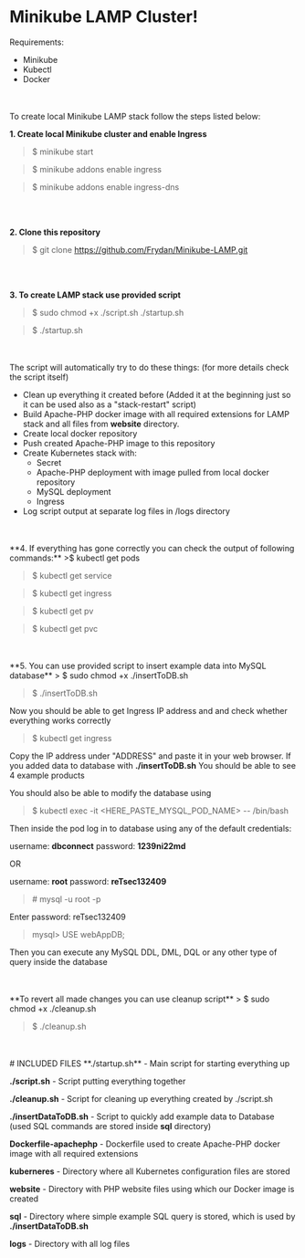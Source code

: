 # Minikube LAMP Cluster!
Requirements:
 - Minikube
 - Kubectl
 - Docker
<br />
<br />
To create local Minikube LAMP stack follow the steps listed below:

**1. Create local Minikube cluster and enable Ingress**
>$ minikube start

>$ minikube addons enable ingress

>$ minikube addons enable ingress-dns

<br />
<br />

**2. Clone this repository**
> $ git clone https://github.com/Frydan/Minikube-LAMP.git

<br />
<br />

**3. To create LAMP stack use provided script**
> $ sudo chmod +x ./script.sh ./startup.sh

> $ ./startup.sh

<br />
<br />
The script will automatically try to do these things:
(for more details check the script itself)

 - Clean up everything it created before (Added it at the beginning just so it can be used also as  a "stack-restart" script)
 - Build Apache-PHP docker image with all required extensions for LAMP stack and all files from **website** directory.
 - Create local docker repository
 - Push created Apache-PHP image to this repository
 - Create Kubernetes stack with: 
	 - Secret
	 - Apache-PHP deployment with image pulled from local docker repository
	 - MySQL deployment
	 - Ingress
 - Log script output at separate log files in /logs directory

<br />
<br />
**4. If everything has gone correctly you can check the output of following commands:**
>$ kubectl get pods

>$ kubectl get service

>$ kubectl get ingress

>$ kubectl get pv

>$ kubectl get pvc

<br />
<br />
**5. You can use provided script to insert example data into MySQL database**
> $ sudo chmod +x ./insertToDB.sh

> $ ./insertToDB.sh

Now you should be able to get Ingress IP address and and check whether everything works correctly
>$ kubectl get ingress

Copy the IP address under "ADDRESS" and paste it in your web browser.
If you added data to database with **./insertToDB.sh** You should be able to see 4 example products

You should also be able to modify the database using
> $ kubectl exec -it <HERE_PASTE_MYSQL_POD_NAME> -- /bin/bash

Then inside the pod log in to database using any of the default credentials:

username: **dbconnect**
password: **1239ni22md**

OR

username: **root**
password: **reTsec132409**
> \# mysql -u root -p

Enter password: reTsec132409

> mysql> USE webAppDB;

Then you can execute any MySQL DDL, DML, DQL or any other type of query inside the database

<br />
<br />
**To revert all made changes you can use cleanup script**
> $ sudo chmod +x  ./cleanup.sh

> $ ./cleanup.sh

<br />
<br />
# INCLUDED FILES
**./startup.sh** - Main script for starting everything up

**./script.sh** - Script putting everything together

**./cleanup.sh** - Script for cleaning up everything created by ./script.sh

**./insertDataToDB.sh** - Script to quickly add example data to Database (used SQL commands are stored inside **sql** directory)

**Dockerfile-apachephp** - Dockerfile used to create Apache-PHP docker image with all required extensions

**kuberneres** - Directory where all Kubernetes configuration files are stored

**website** - Directory with PHP website files using which our Docker image is created

**sql** - Directory where simple example SQL query is stored, which is used by **./insertDataToDB.sh**

**logs** - Directory with all log files


